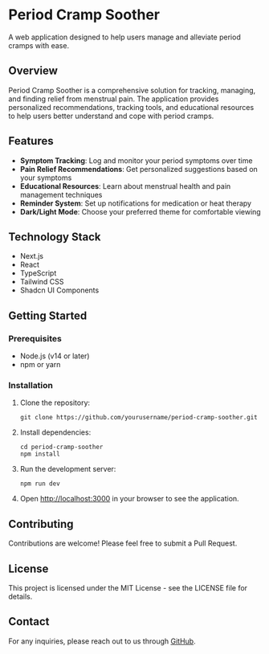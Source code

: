# Period Cramp Soother

A web application designed to help users manage and alleviate period cramps with ease.

## Overview

Period Cramp Soother is a comprehensive solution for tracking, managing, and finding relief from menstrual pain. The application provides personalized recommendations, tracking tools, and educational resources to help users better understand and cope with period cramps.

## Features

- **Symptom Tracking**: Log and monitor your period symptoms over time
- **Pain Relief Recommendations**: Get personalized suggestions based on your symptoms
- **Educational Resources**: Learn about menstrual health and pain management techniques
- **Reminder System**: Set up notifications for medication or heat therapy
- **Dark/Light Mode**: Choose your preferred theme for comfortable viewing

## Technology Stack

- Next.js
- React
- TypeScript
- Tailwind CSS
- Shadcn UI Components

## Getting Started

### Prerequisites

- Node.js (v14 or later)
- npm or yarn

### Installation

1. Clone the repository:
   ```
   git clone https://github.com/yourusername/period-cramp-soother.git
   ```

2. Install dependencies:
   ```
   cd period-cramp-soother
   npm install
   ```

3. Run the development server:
   ```
   npm run dev
   ```

4. Open [http://localhost:3000](http://localhost:3000) in your browser to see the application.

## Contributing

Contributions are welcome! Please feel free to submit a Pull Request.

## License

This project is licensed under the MIT License - see the LICENSE file for details.

## Contact

For any inquiries, please reach out to us through [GitHub](https://github.com/codetil).

